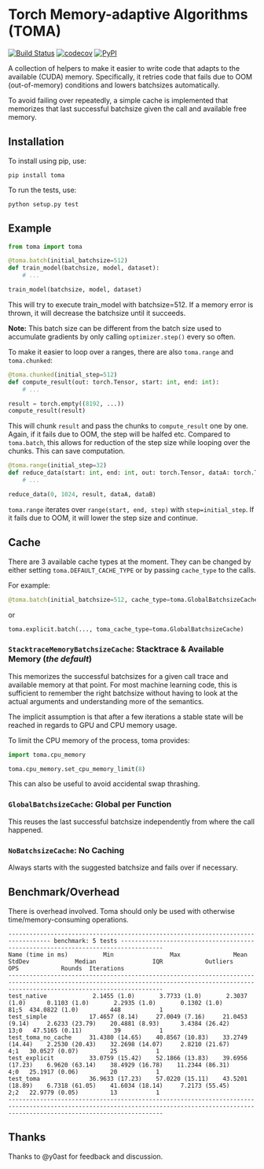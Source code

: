 # Torch Memory-adaptive Algorithms (TOMA)

[![Build Status](https://www.travis-ci.com/BlackHC/toma.svg?branch=master)](https://www.travis-ci.com/BlackHC/toma) [![codecov](https://codecov.io/gh/BlackHC/toma/branch/master/graph/badge.svg)](https://codecov.io/gh/BlackHC/toma) [![PyPI](https://img.shields.io/badge/PyPI-toma-blue.svg)](https://pypi.python.org/pypi/toma/)

A collection of helpers to make it easier to write code that adapts to the available (CUDA) memory.
Specifically, it retries code that fails due to OOM (out-of-memory) conditions and lowers batchsizes automatically. 

To avoid failing over repeatedly, a simple cache is implemented that memorizes that last successful batchsize given the call and available free memory.

## Installation

To install using pip, use:

```
pip install toma
```

To run the tests, use:

```
python setup.py test
```

## Example

```python
from toma import toma

@toma.batch(initial_batchsize=512)
def train_model(batchsize, model, dataset):
    # ...

train_model(batchsize, model, dataset)
```

This will try to execute train_model with batchsize=512. If a memory error is thrown, it will decrease the batchsize until it succeeds.

**Note:** 
This batch size can be different from the batch size used to accumulate gradients by only calling `optimizer.step()` every so often.

To make it easier to loop over a ranges, there are also `toma.range` and `toma.chunked`:

```python
@toma.chunked(initial_step=512)
def compute_result(out: torch.Tensor, start: int, end: int):
    # ...

result = torch.empty((8192, ...))
compute_result(result)
```

This will chunk `result` and pass the chunks to `compute_result` one by one. 
Again, if it fails due to OOM, the step will be halfed etc.
Compared to `toma.batch`, this allows for reduction of the step size while looping over the chunks.
This can save computation.

```python
@toma.range(initial_step=32)
def reduce_data(start: int, end: int, out: torch.Tensor, dataA: torch.Tensor, dataB: torch.Tensor):
    # ...

reduce_data(0, 1024, result, dataA, dataB)
``` 

`toma.range` iterates over `range(start, end, step)` with `step=initial_step`. If it fails due to OOM, it will lower the step size and continue.

## Cache

There are 3 available cache types at the moment. 
They can be changed by either setting `toma.DEFAULT_CACHE_TYPE` or by passing `cache_type` to the calls.

For example:
```python
@toma.batch(initial_batchsize=512, cache_type=toma.GlobalBatchsizeCache)
```
or
```python
toma.explicit.batch(..., toma_cache_type=toma.GlobalBatchsizeCache)
```

### `StacktraceMemoryBatchsizeCache`: Stacktrace & Available Memory (*the default*)

This memorizes the successful batchsizes for a given call trace and available memory at that point.
For most machine learning code, this is sufficient to remember the right batchsize without having to look at the actual arguments and understanding more of the semantics.

The implicit assumption is that after a few iterations a stable state will be reached in regards to GPU and CPU memory usage.

To limit the CPU memory of the process, toma provides:
```python
import toma.cpu_memory

toma.cpu_memory.set_cpu_memory_limit(8)
```
This can also be useful to avoid accidental swap thrashing.

### `GlobalBatchsizeCache`: Global per Function

This reuses the last successful batchsize independently from where the call happened.

### `NoBatchsizeCache`: No Caching

Always starts with the suggested batchsize and fails over if necessary.

## Benchmark/Overhead

There is overhead involved. Toma should only be used with otherwise time/memory-consuming operations.

```text
---------------------------------------------------------------------------------- benchmark: 5 tests ----------------------------------------------------------------------------------
Name (time in ms)          Min                Max               Mean            StdDev             Median                IQR            Outliers       OPS            Rounds  Iterations
----------------------------------------------------------------------------------------------------------------------------------------------------------------------------------------
test_native             2.1455 (1.0)       3.7733 (1.0)       2.3037 (1.0)      0.1103 (1.0)       2.2935 (1.0)       0.1302 (1.0)          81;5  434.0822 (1.0)         448           1
test_simple            17.4657 (8.14)     27.0049 (7.16)     21.0453 (9.14)     2.6233 (23.79)    20.4881 (8.93)      3.4384 (26.42)        13;0   47.5165 (0.11)         39           1
test_toma_no_cache     31.4380 (14.65)    40.8567 (10.83)    33.2749 (14.44)    2.2530 (20.43)    32.2698 (14.07)     2.8210 (21.67)         4;1   30.0527 (0.07)         25           1
test_explicit          33.0759 (15.42)    52.1866 (13.83)    39.6956 (17.23)    6.9620 (63.14)    38.4929 (16.78)    11.2344 (86.31)         4;0   25.1917 (0.06)         20           1
test_toma              36.9633 (17.23)    57.0220 (15.11)    43.5201 (18.89)    6.7318 (61.05)    41.6034 (18.14)     7.2173 (55.45)         2;2   22.9779 (0.05)         13           1
----------------------------------------------------------------------------------------------------------------------------------------------------------------------------------------
```

## Thanks

Thanks to @y0ast for feedback and discussion.

